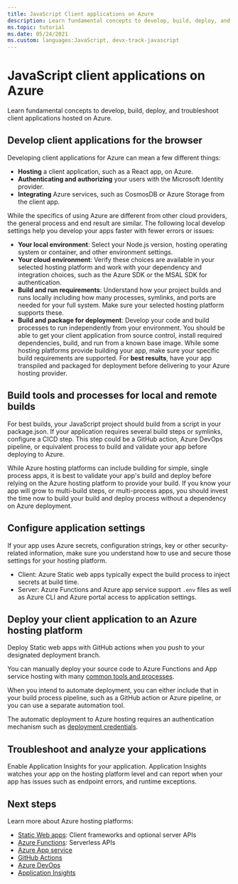 ```yaml
---
title: JavaScript Client applications on Azure
description: Learn fundamental concepts to develop, build, deploy, and troubleshoot client applications hosted on Azure. 
ms.topic: tutorial
ms.date: 05/24/2021
ms.custom: languages:JavaScript, devx-track-javascript
---
```


# JavaScript client applications on Azure

Learn fundamental concepts to develop, build, deploy, and troubleshoot client applications hosted on Azure. 

## Develop client applications for the browser

Developing client applications for Azure can mean a few different things:

* **Hosting** a client application, such as a React app, on Azure. 
* **Authenticating and authorizing** your users with the Microsoft Identity provider. 
* **Integrating** Azure services, such as CosmosDB or Azure Storage from the client app.

While the specifics of using Azure are different from other cloud providers, the general process and end result are similar. The following local develop settings help you develop your apps faster with fewer errors or issues:

* **Your local environment**: Select your Node.js version, hosting operating system or container, and other environment settings. 
* **Your cloud environment**: Verify these choices are available in your selected hosting platform and work with your dependency and integration choices, such as the Azure SDK or the MSAL SDK for authentication. 
* **Build and run requirements**: Understand how your project builds and runs locally including how many processes, symlinks, and ports are needed for your full system. Make sure your selected hosting platform supports these. 
* **Build and package for deployment**: Develop your code and build processes to run independently from your environment. You should be able to get your client application from source control, install required dependencies, build, and run from a known base image. While some hosting platforms provide building your app, make sure your specific build requirements are supported. For **best results**, have your app transpiled and packaged for deployment before delivering to your Azure hosting provider. 

## Build tools and processes for local and remote builds

For best builds, your JavaScript project should build from a script in your package.json. If your application requires several build steps or symlinks, configure a CICD step. This step could be a GitHub action, Azure DevOps pipeline, or equivalent process to build and validate your app before deploying to Azure.

While Azure hosting platforms can include building for simple, single process apps, it is best to validate your app's build and deploy before relying on the Azure hosting platform to provide your build. If you know your app will grow to multi-build steps, or multi-process apps, you should invest the time now to build your build and deploy process without a dependency on Azure deployment.  

## Configure application settings

If your app uses Azure secrets, configuration strings, key or other security-related information, make sure you understand how to use and secure those settings for your hosting platform. 

* Client: Azure Static web apps typically expect the build process to inject secrets at build time. 
* Server: Azure Functions and Azure app service support `.env` files as well as Azure CLI and Azure portal access to application settings. 

## Deploy your client application to an Azure hosting platform

Deploy Static web apps with GitHub actions when you push to your designated deployment branch. 

You can manually deploy your source code to Azure Functions and App service hosting with many [common tools and processes](../../how-to/deploy-web-app.md#deploy-your-web-app-to-azure). 

When you intend to automate deployment, you can either include that in your build process pipeline, such as a GitHub action or Azure pipeline, or you can use a separate automation tool. 

The automatic deployment to Azure hosting requires an authentication mechanism such as [deployment credentials](/azure/app-service/deploy-github-actions?tabs=applevel#generate-deployment-credentials). 

## Troubleshoot and analyze your applications

Enable Application Insights for your application. Application Insights watches your app on the hosting platform level and can report when your app has issues such as endpoint errors, and runtime exceptions. 

## Next steps

Learn more about Azure hosting platforms:
* [Static Web apps](/azure/static-web-apps/): Client frameworks and optional server APIs
* [Azure Functions](/azure/azure-functions/): Serverless APIs
* [Azure App service](/azure/app-service/)
* [GitHub Actions](/azure/developer/github/github-actions)
* [Azure DevOps](/azure/devops/pipelines/ecosystems/javascript?view=azure-devops&tabs=code&preserve-view=true)
* [Application Insights](/azure/azure-monitor/app/app-insights-overview)